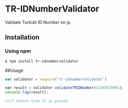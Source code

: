 # TR-IDNumberValidator
Validate Turkish ID Number on js.

## Installation

### Using npm

```sh
$ npm install tr-idnumbervalidator
```

##Usage

```js
var validator = require('tr-idnumbervalidator')

var result = validator.validateTRIDNumber(12345678901);
console.log(result);

//if return true it is passed
```
